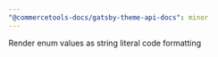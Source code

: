 ```yaml
---
"@commercetools-docs/gatsby-theme-api-docs": minor
---
```


Render enum values as string literal code formatting
